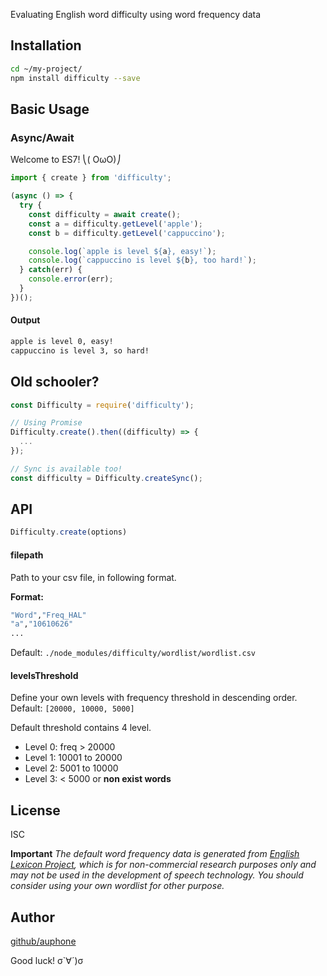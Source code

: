 Evaluating English word difficulty using word frequency data

## Installation

```sh
cd ~/my-project/
npm install difficulty --save
```

## Basic Usage

### Async/Await
Welcome to ES7! ⎝( OωO)⎠
```js
import { create } from 'difficulty';

(async () => {
  try {
    const difficulty = await create();
    const a = difficulty.getLevel('apple');
    const b = difficulty.getLevel('cappuccino');

    console.log(`apple is level ${a}, easy!`);
    console.log(`cappuccino is level ${b}, too hard!`);
  } catch(err) {
    console.error(err);
  }
})();
```

#### Output

```sh
apple is level 0, easy!
cappuccino is level 3, so hard!
```

## Old schooler?
```js
const Difficulty = require('difficulty');

// Using Promise
Difficulty.create().then((difficulty) => {
  ...
});

// Sync is available too!
const difficulty = Difficulty.createSync();
```


## API
```js
Difficulty.create(options)
```

#### filepath
Path to your csv file, in following format.

**Format:**
```sh
"Word","Freq_HAL"
"a","10610626"
...
```
Default: `./node_modules/difficulty/wordlist/wordlist.csv`

#### levelsThreshold
Define your own levels with frequency threshold in descending order.
Default: `[20000, 10000, 5000]`

Default threshold contains 4 level.

- Level 0: freq > 20000
- Level 1: 10001 to 20000
- Level 2: 5001 to 10000
- Level 3: < 5000 or **non exist words**

## License
ISC

**Important**
*The default word frequency data is generated from [English Lexicon Project](http://elexicon.wustl.edu/WordStart.asp), which is for non-commercial research purposes only and may not be used in the development of speech technology. You should consider using your own wordlist for other purpose.*

## Author
[github/auphone](https://github.com/auphone)

Good luck! σ`∀´)σ